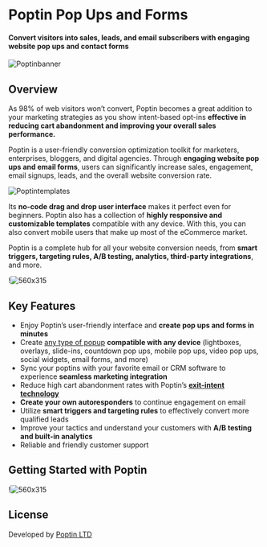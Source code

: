 # Poptin Pop Ups and Forms
#### Convert visitors into sales, leads, and email subscribers with engaging website pop ups and contact forms

![Poptinbanner](https://www.poptin.com/octobercms/poptin-octobercms-banner.png)

## Overview
As 98% of web visitors won’t convert, Poptin becomes a great addition to your marketing strategies as you show intent-based opt-ins __effective in reducing cart abandonment and improving your overall sales performance.__

Poptin is a user-friendly conversion optimization toolkit for marketers, enterprises, bloggers, and digital agencies. Through __engaging website pop ups and email forms__, users can significantly increase sales, engagement, email signups, leads, and the overall website conversion rate.

![Poptintemplates](https://www.poptin.com/octobercms/poptin-octobercms-1.png)

Its __no-code drag and drop user interface__ makes it perfect even for beginners. Poptin also has a collection of __highly responsive and customizable templates__ compatible with any device. With this, you can also convert mobile users that make up most of the eCommerce market.

Poptin is a complete hub for all your website conversion needs, from __smart triggers, targeting rules, A/B testing, analytics, third-party integrations__, and more.

!![560x315](//www.youtube.com/embed/7-dRYgIe9RU)

## Key Features

* Enjoy Poptin’s user-friendly interface and __create pop ups and forms in minutes__
* Create [any type of popup](https://www.poptin.com/gallery/) __compatible with any device__ (lightboxes, overlays, slide-ins, countdown pop ups, mobile pop ups, video pop ups, social widgets, email forms, and more)
* Sync your poptins with your favorite email or CRM software to experience __seamless marketing integration__
* Reduce high cart abandonment rates with Poptin’s __[exit-intent technology](https://www.poptin.com/blog/exit-intent-technology-can-grow-business/)__
* __Create your own autoresponders__ to continue engagement on email
* Utilize __smart triggers and targeting rules__ to effectively convert more qualified leads
* Improve your tactics and understand your customers with __A/B testing and built-in analytics__
* Reliable and friendly customer support

## Getting Started with Poptin
!![560x315](//www.youtube.com/embed/uvTw_mmA32Q)

## License

Developed by [Poptin LTD](https://www.poptin.com)